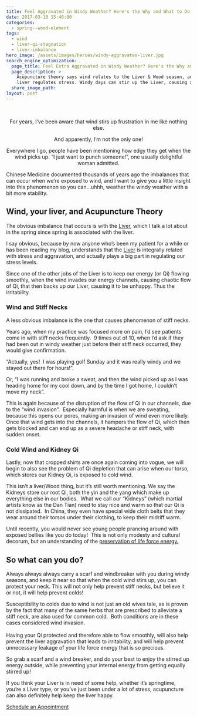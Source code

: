 ```yaml
---
title: Feel Aggravated in Windy Weather? Here's the Why and What to Do!
date: 2017-03-10 15:46:00
categories:
  - spring--wood-element
tags:
  - wind
  - liver-qi-stagnation
  - liver-imbalance
hero_image: /assets/images/heroes/windy-aggravates-liver.jpg
search_engine_optimization:
  page_title: Feel Extra Aggravated in Windy Weather? Here's the Why and What to Do!
  page_description: >-
    Acupuncture theory says wind relates to the Liver & Wood season, and the
    liver regulates stress. Windy days can stir up the Liver, causing agitation!
  share_image_path:
layout: post
---
```


<div style="text-align: center;"><p>&nbsp;</p><p>For years, I&rsquo;ve been aware that wind stirs up frustration in me like nothing else.</p><p>And apparently, I&rsquo;m not the only one!</p><p class="align-to-left">Everywhere I go, people have been mentioning how edgy they get when the wind picks up. &ldquo;I just want to punch someone!&rdquo;, one usually delightful woman admitted.</p></div>

<div><p>Chinese Medicine documented thousands of years ago the imbalances that can occur when we&rsquo;re exposed to wind, and I want to give you a little insight into this phenomenon so you can&hellip;uhhh, weather the windy weather with a bit more stability.</p><h2>Wind, your liver, and Acupuncture Theory</h2><p>The obvious imbalance that occurs is with the <a href="http://www.wisdomwaysacupuncture.com/2018/05/15/ready-set-wood-season-what-acupuncture-theory-has-to-say-about-spring/">Liver</a>, which I talk a lot about in the spring since spring is associated with the liver.&nbsp;</p><p>I say obvious, because by now anyone who&rsquo;s been my patient for a while or has been reading my blog, understands that the <a href="http://www.wisdomwaysacupuncture.com/2018/05/10/the-wood-element-of-acupuncture-theory/">Liver</a> is integrally related with stress and aggravation, and actually plays a big part in regulating our stress levels.&nbsp;</p><p>Since one of the other jobs of the Liver is to keep our energy (or Qi) flowing smoothly, when the wind invades our energy channels, causing chaotic flow of Qi, that then backs up our Liver, causing it to be unhappy. Thus the irritability.</p><h3>Wind and Stiff Necks</h3><p>A less obvious imbalance is the one that causes phenomenon of stiff necks.</p><p>Years ago, when my practice was focused more on pain, I&rsquo;d see patients come in with stiff necks frequently.&nbsp; 9 times out of 10, when I&rsquo;d ask if they had been out in windy weather just before their stiff neck occurred, they would give confirmation.</p><p>&ldquo;Actually, yes!&nbsp; I was playing golf Sunday and it was really windy and we stayed out there for hours!&rdquo;.&nbsp;</p><p>Or, &ldquo;I was running and broke a sweat, and then the wind picked up as I was heading home for my cool down, and by the time I got home, I couldn&rsquo;t move my neck&rdquo;.&nbsp;</p><p>This is again because of the disruption of the flow of Qi in our channels, due to the &ldquo;wind invasion&rdquo;.&nbsp; Especially harmful is when we are sweating, because this opens our pores, making an invasion of wind even more likely. Once that wind gets into the channels, it hampers the flow of Qi, which then gets blocked and can end up as a severe headache or stiff neck, with sudden onset.</p><h3>Cold Wind and Kidney Qi</h3><p>Lastly, now that cropped shirts are once again coming into vogue, we will begin to also see the problem of Qi depletion that can arise when our torso, which stores our Kidney Qi, is exposed to cold wind.</p><p>This isn&rsquo;t a liver/Wood thing, but it&rsquo;s still worth mentioning. We say the Kidneys store our root Qi, both the yin and the yang which make up everything else in our bodies.&nbsp; What we call our &ldquo;Kidneys&rdquo; (which martial artists know as the Dan Tian) need to stay nice and warm so that our Qi is not dissipated.&nbsp; In China, they even have special wide cloth belts that they wear around their torsos under their clothing, to keep their midriff warm.</p><p>Until recently, you would never see young people prancing around with exposed bellies like you do today!&nbsp; This is not only modesty and cultural decorum, but an understanding of the <a href="http://www.wisdomwaysacupuncture.com/2017/12/29/is-your-jing-depleted/">preservation of life force energy.</a></p><h2>So what can you do?</h2><p>Always always always carry a scarf and windbreaker with you during windy seasons, and keep it near so that when the cold wind stirs up, you can protect your neck. This will not only help prevent stiff necks, but believe it or not, it will help prevent colds!&nbsp;</p><p>Susceptibility to colds due to wind is not just an old wives tale, as is proven by the fact that many of the same herbs that are prescribed to alleviate a stiff neck, are also used for common cold.&nbsp; Both conditions are in these cases considered wind invasion.<br /><br />Having your Qi protected and therefore able to flow smoothly, will also help prevent the liver aggravation that leads to irritability, and will help prevent unnecessary leakage of your life force energy that is so precious.</p><p>So grab a scarf and a wind breaker, and do your best to enjoy the stirred up energy outside, while preventing your internal energy from getting equally stirred up!</p><p>If you think your Liver is in need of some help, whether it&rsquo;s springtime, you&rsquo;re a Liver type, or you&rsquo;ve just been under a lot of stress, acupuncture can also definitely help keep the liver happy.</p><p class="align-to-center"><a class="call-to-action" data-cms-editor-link-style="undefined" href="/make-an-appointment/">Schedule an Appointment</a></p></div>